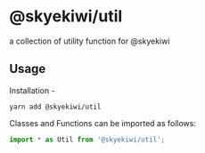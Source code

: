 # @skyekiwi/util

a collection of utility function for @skyekiwi

## Usage

Installation -

```
yarn add @skyekiwi/util
```

Classes and Functions can be imported as follows:

```js
import * as Util from '@skyekiwi/util';
```
